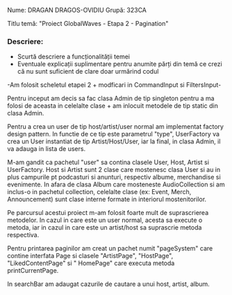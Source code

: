Nume: DRAGAN DRAGOS-OVIDIU
Grupă: 323CA

Titlu temă: "Proiect GlobalWaves - Etapa 2 - Pagination"

### Descriere:

* Scurtă descriere a funcționalității temei
* Eventuale explicații suplimentare pentru anumite părți din temă ce crezi că nu sunt suficient de clare doar urmărind codul

-Am folosit scheletul etapei 2 + modficari in CommandInput si FiltersInput-

Pentru inceput am decis sa fac clasa Admin de tip singleton pentru a ma folosi de aceasta in celelalte clase + am inlocuit metodele de tip static din clasa Admin.

Pentru a crea un user de tip host/artist/user normal am implementat factory design pattern. In functie de ce tip este parametrul "type", UserFactory va crea un User instantiat de tip Artist/Host/User, iar la final, in clasa Admin, il va adauga in lista de users.

M-am gandit ca pachetul "user" sa contina clasele User, Host, Artist si UserFactory. Host si Artist sunt 2 clase care mostenesc clasa User si au in plus campurile pt podcasturi si anunturi, respectiv albume, merchandise si evenimente. In afara de clasa Album care mosteneste AudioCollection si am inclus-o in pachetul collection, celelalte clase (ex: Event, Merch, Announcement) sunt clase interne formate in interiorul mostenitorilor.

Pe parcursul acestui proiect m-am folosit foarte mult de suprascrierea metodelor. In cazul in care este un user normal, acesta sa execute o metoda, iar in cazul in care este un artist/host sa suprascrie metoda respectiva.

Pentru printarea paginilor am creat un pachet numit "pageSystem" care contine interfata Page si clasele "ArtistPage", "HostPage", "LikedContentPage" si " HomePage" care executa metoda printCurrentPage.

In searchBar am adaugat cazurile de cautare a unui host, artist, album.
